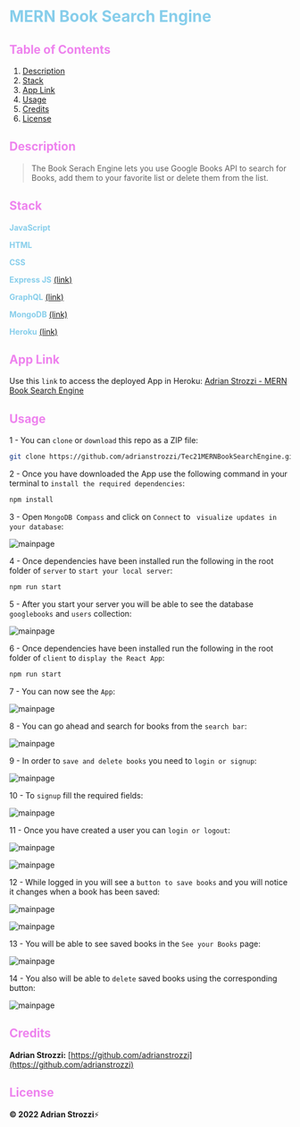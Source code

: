 # <span style="color:skyblue">**MERN Book Search Engine**</span>

## <span style="color:violet">Table of Contents</span>

1. [Description](#Description)
2. [Stack](#Stack)
3. [App Link](#App-Link)
4. [Usage](#Usage)
5. [Credits](#Credits)
6. [License](#License)

## <span style="color:violet">Description</span>

> The Book Serach Engine lets you use Google Books API to search for Books, add them to your favorite list or delete them from the list.

## <span style="color:violet">Stack</span>

<span style="color:skyblue">**JavaScript**</span>

<span style="color:skyblue">**HTML**</span>

<span style="color:skyblue">**CSS**</span>

<span style="color:skyblue">**Express JS**</span> [(link)](https://expressjs.com/)

<span style="color:skyblue">**GraphQL**</span> [(link)](https://graphql.org/)

<span style="color:skyblue">**MongoDB**</span> [(link)](https://www.mongodb.com/)

<span style="color:skyblue">**Heroku**</span> [(link)](https://www.heroku.com)

## <span style="color:violet">App Link</span>

Use this `link` to access the deployed App in Heroku: [Adrian Strozzi - MERN Book Search Engine](https://mysterious-gorge-02903.herokuapp.com/)

## <span style="color:violet">Usage</span>

1 - You can `clone` or `download` this repo as a ZIP file:

```sh
git clone https://github.com/adrianstrozzi/Tec21MERNBookSearchEngine.git
```

2 - Once you have downloaded the App use the following command in your terminal to `install the required dependencies`:

```sh
npm install
```

3 - Open `MongoDB Compass` and click on `Connect` to ` visualize updates in your database`:

![mainpage](./assets/readme-images/compass.png)

4 - Once dependencies have been installed run the following in the root folder of `server` to `start your local server`:

```sh
npm run start
```

5 - After you start your server you will be able to see the database `googlebooks` and `users` collection:

![mainpage](./assets/readme-images/database-collection.png)

6 - Once dependencies have been installed run the following in the root folder of `client` to `display the React App`:

```sh
npm run start
```

7 - You can now see the `App`:

![mainpage](./assets/readme-images/app.png)

8 - You can go ahead and search for books from the `search bar`:

![mainpage](./assets/readme-images/search.png)

9 - In order to `save and delete books` you need to `login or signup`:

![mainpage](./assets/readme-images/login-signup.png)

10 - To `signup` fill the required fields:

![mainpage](./assets/readme-images/signup.png)

11 - Once you have created a user you can `login or logout`:

![mainpage](./assets/readme-images/login.png)

![mainpage](./assets/readme-images/logout.png)

12 - While logged in you will see a `button to save books` and you will notice it changes when a book has been saved:

![mainpage](./assets/readme-images/usersearchresults.png)

![mainpage](./assets/readme-images/savedbookbutton.png)

13 - You will be able to see saved books in the `See your Books` page:

![mainpage](./assets/readme-images/savedbooksview.png)

14 - You also will be able to `delete` saved books using the corresponding button:

![mainpage](./assets/readme-images/deletesavedbook.png)

## <span style="color:violet">Credits</span>

**Adrian Strozzi:** [https://github.com/adrianstrozzi](https://github.com/adrianstrozzi)

## <span style="color:violet">License</span>

**© 2022 Adrian Strozzi**:zap:

